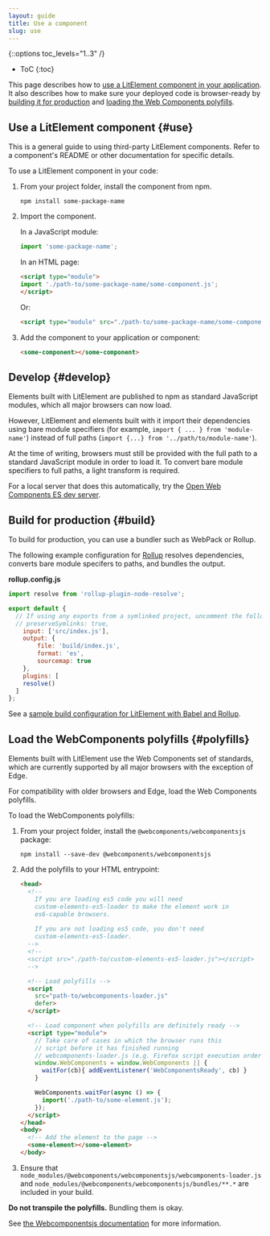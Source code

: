 ```yaml
---
layout: guide
title: Use a component
slug: use
---
```


{::options toc_levels="1..3" /}
* ToC
{:toc}

This page describes how to [use a LitElement component in your application](#use). It also describes how to make sure your deployed code is browser-ready by [building it for production](#build) and [loading the Web Components polyfills](#polyfills).

## Use a LitElement component {#use}

This is a general guide to using third-party LitElement components. Refer to a component's README or other documentation for specific details.

To use a LitElement component in your code:

1.  From your project folder, install the component from npm.

    ```
    npm install some-package-name
    ```

2.  Import the component.

    In a JavaScript module: 

    ```js
    import 'some-package-name';
    ```

    In an HTML page:

    ```html
    <script type="module">
    import './path-to/some-package-name/some-component.js';
    </script>
    ```

    Or:

    ```html
    <script type="module" src="./path-to/some-package-name/some-component.js"></script>
    ```

3.  Add the component to your application or component:

    ```html
    <some-component></some-component>
    ```

## Develop {#develop}

Elements built with LitElement are published to npm as standard JavaScript modules, which all major browsers can now load. 

However, LitElement and elements built with it import their dependencies using bare module specifiers (for example, `import { ... } from 'module-name'`) instead of full paths (`import {...} from '../path/to/module-name'`). 

At the time of writing, browsers must still be provided with the full path to a standard JavaScript module in order to load it. To convert bare module specifiers to full paths, a light transform is required.

For a local server that does this automatically, try the [Open Web Components ES dev server](https://open-wc.org/developing/es-dev-server.html). 

## Build for production {#build}

To build for production, you can use a bundler such as WebPack or Rollup.

The following example configuration for [Rollup](https://rollupjs.org/guide/en) resolves dependencies, converts bare module specifers to paths, and bundles the output.

**rollup.config.js**

```js
import resolve from 'rollup-plugin-node-resolve';

export default {
  // If using any exports from a symlinked project, uncomment the following:
  // preserveSymlinks: true,
	input: ['src/index.js'],
	output: {
		file: 'build/index.js',
		format: 'es',
		sourcemap: true
	},
	plugins: [
    resolve()
  ]
};
```

See a [sample build configuration for LitElement with Babel and Rollup](https://github.com/PolymerLabs/lit-element-build-rollup/blob/master/src/index.html).

## Load the WebComponents polyfills {#polyfills}

Elements built with LitElement use the Web Components set of standards, which are currently supported by all major browsers with the exception of Edge. 

For compatibility with older browsers and Edge, load the Web Components polyfills.

To load the WebComponents polyfills:

1.  From your project folder, install the `@webcomponents/webcomponentsjs` package:

    ```
    npm install --save-dev @webcomponents/webcomponentsjs
    ```

2.  Add the polyfills to your HTML entrypoint:

    ```html
    <head>
      <!-- 
        If you are loading es5 code you will need 
        custom-elements-es5-loader to make the element work in 
        es6-capable browsers. 
        
        If you are not loading es5 code, you don't need 
        custom-elements-es5-loader. 
      --> 
      <!-- 
      <script src="./path-to/custom-elements-es5-loader.js"></script>
      -->

      <!-- Load polyfills -->
      <script 
        src="path-to/webcomponents-loader.js"
        defer>
      </script> 

      <!-- Load component when polyfills are definitely ready -->
      <script type="module">
        // Take care of cases in which the browser runs this
        // script before it has finished running 
        // webcomponents-loader.js (e.g. Firefox script execution order)
        window.WebComponents = window.WebComponents || { 
          waitFor(cb){ addEventListener('WebComponentsReady', cb) }
        }

        WebComponents.waitFor(async () => { 
          import('./path-to/some-element.js');
        });
      </script>
    </head>
    <body>
      <!-- Add the element to the page -->
      <some-element></some-element>
    </body>
    ```

3.  Ensure that `node_modules/@webcomponents/webcomponentsjs/webcomponents-loader.js` and `node_modules/@webcomponents/webcomponentsjs/bundles/**.*` are included in your build.

<div class="alert"> 

**Do not transpile the polyfills.** Bundling them is okay.

</div>

See [the Webcomponentsjs documentation](https://github.com/webcomponents/webcomponentsjs) for more information.
